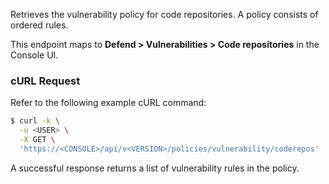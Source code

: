 Retrieves the vulnerability policy for code repositories.
A policy consists of ordered rules.

This endpoint maps to **Defend > Vulnerabilities > Code repositories** in the Console UI.


### cURL Request

Refer to the following example cURL command:

```bash
$ curl -k \
  -u <USER> \
  -X GET \
  'https://<CONSOLE>/api/v<VERSION>/policies/vulnerability/coderepos'
```

A successful response returns a list of vulnerability rules in the policy.
